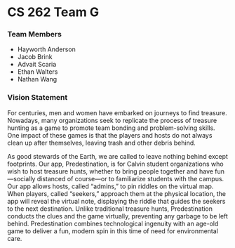 # CS 262 Team G

### Team Members

- Hayworth Anderson
- Jacob Brink
- Advait Scaria
- Ethan Walters
- Nathan Wang

### Vision Statement

For centuries, men and women have embarked on journeys to find treasure. Nowadays, many organizations seek to replicate the process of treasure hunting as a game to promote team bonding and problem-solving skills. One impact of these games is that the players and hosts do not always clean up after themselves, leaving trash and other debris behind.

As good stewards of the Earth, we are called to leave nothing behind except footprints. Our app, Predestination, is for Calvin student organizations who wish to host treasure hunts, whether to bring people together and have fun—socially distanced of course—or to familiarize students with the campus. Our app allows hosts, called “admins,” to pin riddles on the virtual map. When players, called “seekers,” approach them at the physical location, the app will reveal the virtual note, displaying the riddle that guides the seekers to the next destination. Unlike traditional treasure hunts, Predestination conducts the clues and the game virtually, preventing any garbage to be left behind. Predestination combines technological ingenuity with an age-old game to deliver a fun, modern spin in this time of need for environmental care.
